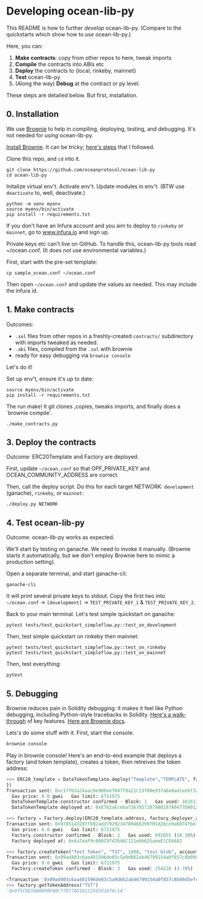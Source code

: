 # Developing ocean-lib-py

This README is how to further *develop* ocean-lib-py. (Compare to the quickstarts which show how to *use* ocean-lib-py.)

Here, you can:
1. **Make contracts**: copy from other repos to here, tweak imports
1. **Compile** the contracts into ABIs etc
1. **Deploy** the contracts to {local, rinkeby, mainnet}
1. **Test** ocean-lib-py
1. (Along the way) **Debug** at the contract or py level.

These steps are detailed below. But first, installation. 

## 0. Installation 
We use [Brownie](https://eth-brownie.readthedocs.io) to help in compiling, deploying, testing, and debugging. It's not needed for *using* ocean-lib-py.

[Install Brownie](https://medium.com/@iamdefinitelyahuman/getting-started-with-brownie-part-1-9b2181f4cb99). It can be tricky; [here's steps](https://github.com/trentmc/brownie-instrs/blob/master/README_install.md) that I followed.

Clone this repo, and `cd` into it.
```console
git clone https://github.com/oceanprotocol/ocean-lib-py
cd ocean-lib-py
```

Initalize virtual env't. Activate env't. Update modules in env't. (BTW use `deactivate` to, well, deactivate.)
```console
python -m venv myenv
source myenv/bin/activate 
pip install -r requirements.txt 
```

If you don't have an Infura account and you aim to deploy to `rinkeby` or `mainnet`, go to www.infura.io and sign up.

Private keys etc can't live on GitHub. To handle this, ocean-lib-py tools read ~/ocean.conf. (It does *not* use environmental variables.)

First, start with the pre-set template:
```console
cp sample_ocean.conf ~/ocean.conf
```

Then open `~/ocean.conf` and update the values as needed. This may include the infura id.

## 1. Make contracts
Outcomes: 
- `.sol` files from other repos in a freshly-created `contracts/` subdirectory with imports tweaked as needed.
- `.abi` files, compiled from the `.sol` with brownie
- ready for easy debugging via `brownie console`

Let's do it! 

Set up env't, ensure it's up to date:
```console
source myenv/bin/activate
pip install -r requirements.txt 
```

The run make! It git clones ,copies, tweaks imports, and finally does a `brownie compile'.
```console
./make_contracts.py
```

## 3. Deploy the contracts
Outcome: ERC20Template and Factory are deployed. 

First, update `~/ocean.conf` so that OPF_PRIVATE_KEY and OCEAN_COMMUNITY_ADDRESS are correct.

Then, call the deploy script. Do this for each target NETWORK: `development` (ganache), `rinkeby`, or `mainnet`:
```console
./deploy.py NETWORK
```

## 4. Test ocean-lib-py
Outcome: ocean-lib-py works as expected.

We'll start by testing on ganache. We need to invoke it manually. (Brownie starts it automatically, but we don't employ Brownie here to mimic a production setting). 

Open a separate terminal, and start ganache-cli:
```console
ganache-cli
```

It will print several private keys to stdout. Copy the first two into `~/ocean.conf` -> `[development]` -> `TEST_PRIVATE_KEY_1` & `TEST_PRIVATE_KEY_2`.

Back to your main terminal. Let's test simple quickstart on ganache:
```console
pytest tests/test_quickstart_simpleflow.py::test_on_development
```

Then, test simple quickstart on rinkeby then mainnet:
```console
pytest tests/test_quickstart_simpleflow.py::test_on_rinkeby
pytest tests/test_quickstart_simpleflow.py::test_on_mainnet
```

Then, test everything:
```console
pytest
```


## 5. Debugging
Brownie reduces pain in Solidity debugging: it makes it feel like Python debugging, including Python-style tracebacks in Solidity. [Here's a walk-through](https://medium.com/better-programming/getting-started-with-brownie-part-3-ef6bfa9867d7) of key features. [Here are Brownie docs](https://eth-brownie.readthedocs.io). 

Lets's do some stuff with it. First, start the console.
```bash
brownie console
```

Play in brownie console! Here's an end-to-end example that deploys a factory (and token template), creates a token, then retreives the token address:
```python
>>> ERC20_template = DataTokenTemplate.deploy("Template","TEMPLATE", factory_deployer_account.address, 1000, "blob", factory_deployer_account.address, {'from':factory_deployer_account
})                                                                                                                                                                                     
Transaction sent: 0xc17f63a24aac9e906ee7847f8a21c13f00e937a6e0ad1eebf32b412f347f380b
  Gas price: 0.0 gwei   Gas limit: 6721975
  DataTokenTemplate.constructor confirmed - Block: 1   Gas used: 1616110 (24.04%)
  DataTokenTemplate deployed at: 0xE7b2aEceba7367057287980187A0477D8012C4F9

>>> factory = Factory.deploy(ERC20_template.address, factory_deployer_account.address, {'from':factory_deployer_account})                                                              
Transaction sent: 0x9785143287fb92add792923478946b299701d2bce9a6074fbe7e1d0a1b77bd93
  Gas price: 0.0 gwei   Gas limit: 6721975
  Factory.constructor confirmed - Block: 2   Gas used: 692655 (10.30%)
  Factory deployed at: 0x6a7eaF9c068C9742646C121e66625aeeE1CE6A02

>>> factory.createToken("Test Token", "TST", 1000, "test blob", accounts[0].address, {'from':accounts[0]})                                                                             
Transaction sent: 0x09ad403c6aa481596de03c5a9d662ab46799154a0f857c8b09d5efd3bc4f06bf
  Gas price: 0.0 gwei   Gas limit: 6721975
  Factory.createToken confirmed - Block: 3   Gas used: 254228 (3.78%)

<Transaction '0x09ad403c6aa481596de03c5a9d662ab46799154a0f857c8b09d5efd3bc4f06bf'>
>>> factory.getTokenAddress("TST")                                                                                                                                                     
'0x9f5C0E5080890F00Cf7Df7AD1D112503d1bf6c14'
```


